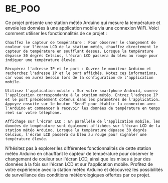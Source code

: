 # BE_POO

Ce projet présente une station météo Arduino qui mesure la température et envoie les données à une application mobile via une connexion WiFi. Voici comment utiliser les fonctionnalités de ce projet :

    Chauffez le capteur de température : Pour observer le changement de couleur sur l'écran LCD de la station météo, chauffez directement le capteur de température en soufflant dessus. Lorsque la température dépasse 30 degrés Celsius, l'écran LCD passera du bleu au rouge pour indiquer une température élevée.

    Récupérez l'adresse IP et le port : Ouvrez le moniteur Arduino et recherchez l'adresse IP et le port affichés. Notez ces informations, car vous en aurez besoin lors de la configuration de l'application mobile.

    Utilisez l'application mobile : Sur votre smartphone Android, ouvrez l'application correspondante à la station météo. Entrez l'adresse IP et le port précédemment obtenus dans les paramètres de l'application. Appuyez ensuite sur le bouton "Send" pour établir la connexion avec l'Arduino et commencer à recevoir les données de température en temps réel sur votre téléphone.

    Affichage sur l'écran LCD : En parallèle de l'application mobile, les données de température sont également affichées sur l'écran LCD de la station météo Arduino. Lorsque la température dépasse 30 degrés Celsius, l'écran LCD passera du bleu au rouge pour signaler une température élevée.

N'hésitez pas à explorer les différentes fonctionnalités de cette station météo Arduino en chauffant le capteur de température pour observer le changement de couleur sur l'écran LCD, ainsi que les mises à jour des données à la fois sur l'écran LCD et sur l'application mobile. Profitez de votre expérience avec la station météo Arduino et découvrez les possibilités de surveillance des conditions météorologiques offertes par ce projet.
